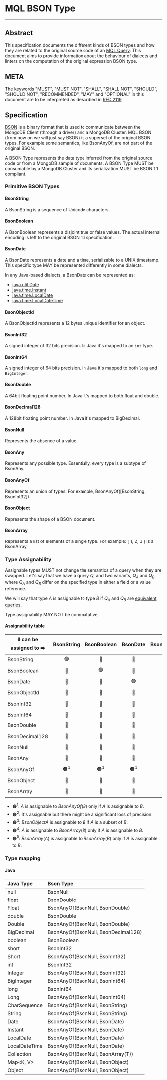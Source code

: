 # MQL BSON Type
-----------

## Abstract

This specification documents the different kinds of BSON types and how they are related to the
original source code of an [MQL Query](../mql-query/mql-query.md). This document aims to provide
information about the behaviour of dialects and linters on the computation of the original
expression BSON type.

## META

The keywords "MUST", "MUST NOT", "SHALL", "SHALL NOT", "SHOULD", "SHOULD NOT", "RECOMMENDED", "MAY"
and "OPTIONAL" in this document are to be interpreted as described in [RFC 2119](https://www.ietf.org/rfc/rfc2119.txt).

## Specification

[BSON](https://bsonspec.org/spec.html) is a binary format that is used to communicate between the
MongoDB Client (through a driver) and a MongoDB Cluster. MQL BSON (from now on we will just say BSON) 
is a superset of the original BSON types. For example some semantics, like BsonAnyOf, are not part
of the original BSON.

A BSON Type represents the data type inferred from the original source code or from a MongoDB sample
of documents. A BSON Type MUST be consumable by a MongoDB Cluster and its serialization MUST be
BSON 1.1 compliant.

### Primitive BSON Types

#### BsonString

A BsonString is a sequence of Unicode characters. 

#### BsonBoolean

A BsonBoolean represents a disjoint true or false values. The actual internal encoding is left to the
original BSON 1.1 specification.

#### BsonDate

A BsonDate represents a date and a time, serializable to a UNIX timestamp. This specific type MAY be 
represented differently in some dialects.

In any Java-based dialects, a BsonDate can be represented as:

* [java.util.Date](https://cr.openjdk.org/~pminborg/panama/21/v1/javadoc/java.base/java/util/Date.html)
* [java.time.Instant](https://cr.openjdk.org/~pminborg/panama/21/v1/javadoc/java.base/java/time/Instant.html)
* [java.time.LocalDate](https://cr.openjdk.org/~pminborg/panama/21/v1/javadoc/java.base/java/time/LocalDate.html)
* [java.time.LocalDateTime](https://cr.openjdk.org/~pminborg/panama/21/v1/javadoc/java.base/java/time/LocalDateTime.html)

#### BsonObjectId

A BsonObjectId represents a 12 bytes unique identifier for an object. 

#### BsonInt32

A signed integer of 32 bits precision. In Java it's mapped to an `int` type.

#### BsonInt64

A signed integer of 64 bits precision. In Java it's mapped to both `long` and `BigInteger`.

#### BsonDouble

A 64bit floating point number. In Java it's mapped to both float and double.

#### BsonDecimal128

A 128bit floating point number. In Java it's mapped to BigDecimal.

#### BsonNull

Represents the absence of a value. 

#### BsonAny

Represents any possible type. Essentially, every type is a subtype of BsonAny.

#### BsonAnyOf

Represents an union of types. For example, BsonAnyOf([BsonString, BsonInt32]). 

#### BsonObject

Represents the shape of a BSON document.

#### BsonArray

Represents a list of elements of a single type. For example: [ 1, 2, 3 ] is a BsonArray.

### Type Assignability

Assignable types MUST not change the semantics of a query when they are swapped. Let's say that
we have a query $Q$, and two variants, $Q_A$ and $Q_B$, where $Q_A$ and $Q_B$ differ on the specified type
in either a field or a value reference.

We will say that type $A$ is assignable to type $B$ if $Q_A$ and $Q_B$ are 
[equivalent queries](/main/packages/mongodb-mql-model/src/docs/md/mql-query/mql-query.md#query-equivalence).

Type assignability MAY NOT be commutative.

#### Assignability table

| ⬇️ can be assigned to ➡️ | BsonString | BsonBoolean | BsonDate | BsonObjectId | BsonInt32 | BsonInt64 | BsonDouble | BsonDecimal128 | BsonNull | BsonAny | BsonAnyOf | BsonObject | BsonArray |
|--------------------------|:----------:|:-----------:|:--------:|:------------:|:---------:|:---------:|:----------:|:--------------:|:--------:|:-------:|:---------:|:----------:|:---------:|
| BsonString               |     🟢     |     🔴      |    🔴    |      🔴      |    🔴     |    🔴     |     🔴     |       🔴       |    🔴    |   🟢    |  🟠$^1$   |     🔴     |  🟠$^4$   |
| BsonBoolean              |     🔴     |     🟢      |    🔴    |      🔴      |    🔴     |    🔴     |     🔴     |       🔴       |    🔴    |   🟢    |  🟠$^1$   |     🔴     |  🟠$^4$   |
| BsonDate                 |     🔴     |     🔴      |    🟢    |      🔴      |    🔴     |    🔴     |     🔴     |       🔴       |    🔴    |   🟢    |  🟠$^1$   |     🔴     |  🟠$^4$   |
| BsonObjectId             |     🔴     |     🔴      |    🔴    |      🟢      |    🔴     |    🔴     |     🔴     |       🔴       |    🔴    |   🟢    |  🟠$^1$   |     🔴     |  🟠$^4$   |
| BsonInt32                |     🔴     |     🔴      |    🔴    |      🔴      |    🟢     |    🟢     |     🟢     |       🟢       |    🔴    |   🟢    |  🟠$^1$   |     🔴     |  🟠$^4$   |
| BsonInt64                |     🔴     |     🔴      |    🔴    |      🔴      |    🔴     |    🟢     |     🔴     |       🟢       |    🔴    |   🟢    |  🟠$^1$   |     🔴     |  🟠$^4$   |
| BsonDouble               |     🔴     |     🔴      |    🔴    |      🔴      |  🟠$^2$   |  🟠$^2$   |     🟢     |       🟢       |    🔴    |   🟢    |  🟠$^1$   |     🔴     |  🟠$^4$   |
| BsonDecimal128           |     🔴     |     🔴      |    🔴    |      🔴      |    🔴     |    🔴     |     🔴     |       🟢       |    🔴    |   🟢    |  🟠$^1$   |     🔴     |  🟠$^4$   |
| BsonNull                 |     🔴     |     🔴      |    🔴    |      🔴      |    🔴     |    🔴     |     🔴     |       🔴       |    🟢    |   🟢    |  🟠$^1$   |     🔴     |  🟠$^4$   |
| BsonAny                  |     🔴     |     🔴      |    🔴    |      🔴      |    🔴     |    🔴     |     🔴     |       🔴       |    🔴    |   🟢    |  🟠$^1$   |     🔴     |  🟠$^4$   |
| BsonAnyOf                |   🟠$^1$   |   🟠$^1$    |  🟠$^1$  |    🟠$^1$    |  🟠$^1$   |  🟠$^1$   |   🟠$^1$   |     🟠$^1$     |  🟠$^1$  |   🟢    |  🟠$^1$   |   🟠$^1$   |  🟠$^4$   |
| BsonObject               |     🔴     |     🔴      |    🔴    |      🔴      |    🔴     |    🔴     |     🔴     |       🔴       |    🔴    |   🟢    |  🟠$^1$   |   🟠$^3$   |  🟠$^4$   |
| BsonArray                |     🔴     |     🔴      |    🔴    |      🔴      |    🔴     |    🔴     |     🔴     |       🔴       |    🔴    |   🟢    |  🟠$^1$   |     🔴     |  🟠$^5$   |

* 🟠$^1$: $A$ is assignable to $BsonAnyOf(B)$ only if $A$ is assignable to $B$.
* 🟠$^2$: It's assignable but there might be a significant loss of precision.
* 🟠$^3$: $BsonObject A$ is assignable to $B$ if $A$ is a subset of $B$.
* 🟠$^4$: $A$ is assignable to $BsonArray(B)$ only if $A$ is assignable to $B$.
* 🟠$^5$: $BsonArray(A)$ is assignable to $BsonArray(B)$ only if $A$ is assignable to $B$.

### Type mapping

#### Java

| Java Type     | Bson Type                           |
|:--------------|:------------------------------------|
| null          | BsonNull                            |
| float         | BsonDouble                          |
| Float         | BsonAnyOf(BsonNull, BsonDouble)     |
| double        | BsonDouble                          |
| Double        | BsonAnyOf(BsonNull, BsonDouble)     |
| BigDecimal    | BsonAnyOf(BsonNull, BsonDecimal128) |
| boolean       | BsonBoolean                         |
| short         | BsonInt32                           |
| Short         | BsonAnyOf(BsonNull, BsonInt32)      |
| int           | BsonInt32                           |
| Integer       | BsonAnyOf(BsonNull, BsonInt32)      |
| BigInteger    | BsonAnyOf(BsonNull, BsonInt64)      |
| long          | BsonInt64                           |
| Long          | BsonAnyOf(BsonNull, BsonInt64)      |
| CharSequence  | BsonAnyOf(BsonNull, BsonString)     |
| String        | BsonAnyOf(BsonNull, BsonString)     |
| Date          | BsonAnyOf(BsonNull, BsonDate)       |
| Instant       | BsonAnyOf(BsonNull, BsonDate)       |
| LocalDate     | BsonAnyOf(BsonNull, BsonDate)       |
| LocalDateTime | BsonAnyOf(BsonNull, BsonDate)       |
| Collection<T> | BsonAnyOf(BsonNull, BsonArray(T))   |
| Map<K, V>     | BsonAnyOf(BsonNull, BsonObject)     |
| Object        | BsonAnyOf(BsonNull, BsonObject)     |
